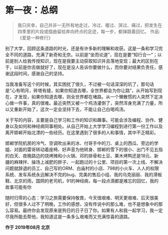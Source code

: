 # 第一夜：总纲

> 我只庆幸，自己并非一无所有地走过，冷过、暖过、哭过、痛过，把发生在四季里的片段或插曲留给奔向终点的足迹，每一步，都弹跳着回忆。
作品:《爱是一种修行》

别了大学，回顾这条道路的时光，还是有许多新的理解和收获。这是一条和学习完全不同的道路，充满了新奇和无奈。以前是“坐而论道”，现在是要“知行合一”；以前是别人给我传授知识，现在是我要主动获取知识并且落地变现；最大的区别在于，以前是你去做就好了，现在是没人告诉你要做什么，而你要对结果负责任，感谢这段时间，感谢自己的坚持。

当我准备写这个的时候，其实困扰了很久，不过被一句话深深的坑了，那句话是“心有明月，砖塔有缝，如果你知道去哪，全世界都会为你让路”，从开始写到现在，才发现，如果你知道去哪，则全世界都在堵路。从一个懒散惯的人突然下定决心做一件事，真的很难。最近突然又被一个鸡汤灌倒了，突然浑身充满了力量，所以又重新开始了，这次一定会坚持下去，不能让自己白喝鸡汤。

关于写的内容，主要是自己学习和工作的知识和趣事。可能会涉及编程、协作、健身以及如何和神经病同事相处。从自己开始上大学学习编程到进行第一份工作以及离开邯郸开始北漂的一些经历。在这里遇到了很多的人和事情，其中不乏精彩。

邯郸学院机房的冷气、空调吹出来的冰、付哥手中的刀、桌上的西瓜、旁边的学姐、对面的雷哥转动着座椅、好声音为他转身、邯郸的雪下的很小、出门不见五指的白天、夜晚路边的烧烤摊和小火锅、邓的排骨和土豆、果木烤鸭还是18元、新疆的麻辣拌、操场上减肥的胖子、一起跑过的十公里、项目的第一次上线、不解决问题就辞退的员工、自己写的ORM、白庙村的小店、798的小火车、人人的权限系统、发车系统永远解决不完的bug、完美的售后小组、我的乌克丽丽、我的滑板鞋、北京的雨，国网的老司机，91的神经病，每一段点滴都是难忘的回忆，我的故事可能有你

随时归零的心态：学习之旅需要保持敬畏，今天很艰难、明天更艰难、后天很美好，但很多人过不了明晚，工作的感想，没有传说中的那么难，也不是想象中的那么容易。最终你会发现原来是狗日的日子日了你。如果有人和我一起学习，我一定尽我所能去帮他，我知道这是一条多么艰难而又充满惊喜的道路。
　　

**作于 2019年08月 北京**


